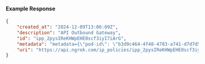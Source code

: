 <!-- Code generated for API Clients. DO NOT EDIT. -->

#### Example Response

```json
{
	"created_at": "2024-12-09T13:06:09Z",
	"description": "API Outbound Gateway",
	"id": "ipp_2pysIReKHWpEHE0scf3iyI7iArG",
	"metadata": "metadata={\"pod-id\": \"b3d9c464-4f48-4783-a741-d7d7d5db310f\"}",
	"uri": "https://api.ngrok.com/ip_policies/ipp_2pysIReKHWpEHE0scf3iyI7iArG"
}
```
